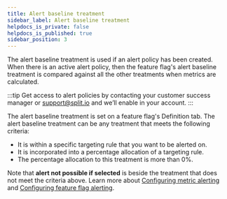 ```yaml
---
title: Alert baseline treatment
sidebar_label: Alert baseline treatment
helpdocs_is_private: false
helpdocs_is_published: true
sidebar_position: 3
---
```


<p>
  <button hidden style={{borderRadius:'8px', border:'1px', fontFamily:'Courier New', fontWeight:'800', textAlign:'left'}}> help.split.io link: https://help.split.io/hc/en-us/articles/360029566292-Set-the-alert-baseline-treatment <br /> ✘ images still hosted on help.split.io </button>
</p>

The alert baseline treatment is used if an alert policy has been created. When there is an active alert policy, then the feature flag's alert baseline treatment is compared against all the other treatments when metrics are calculated.

:::tip
Get access to alert policies by contacting your customer success manager or [support@split.io](mailto:support@split.io) and we’ll enable in your account.
:::

The alert baseline treatment is set on a feature flag's Definition tab. The alert baseline treatment can be any treatment that meets the following criteria:

* It is within a specific targeting rule that you want to be alerted on.
* It is incorporated into a percentage allocation of a targeting rule.
* The percentage allocation to this treatment is more than 0%.

Note that **alert not possible if selected** is beside the treatment that does not meet the criteria above. Learn more about [Configuring metric alerting](https://help.split.io/hc/en-us/articles/19832312225293-Configuring-metric-alerting) and [Configuring feature flag alerting](https://help.split.io/hc/en-us/articles/19832711328397-Configuring-feature-flag-alerting).
